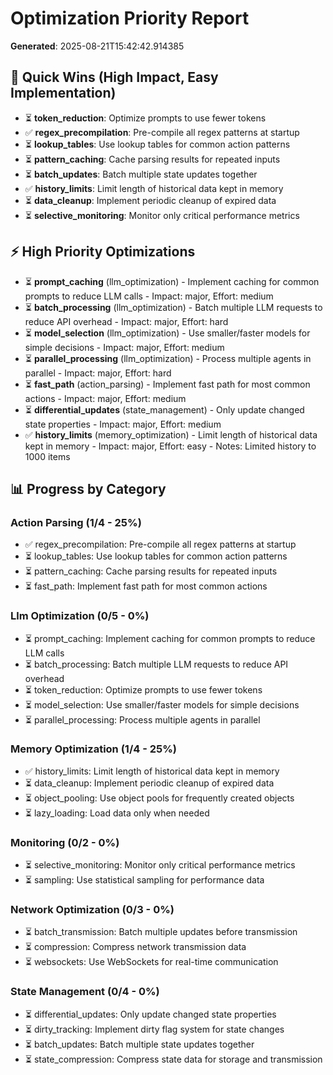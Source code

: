 # Optimization Priority Report
**Generated**: 2025-08-21T15:42:42.914385
## 🚀 Quick Wins (High Impact, Easy Implementation)
- ⏳ **token_reduction**: Optimize prompts to use fewer tokens
- ✅ **regex_precompilation**: Pre-compile all regex patterns at startup
- ⏳ **lookup_tables**: Use lookup tables for common action patterns
- ⏳ **pattern_caching**: Cache parsing results for repeated inputs
- ⏳ **batch_updates**: Batch multiple state updates together
- ✅ **history_limits**: Limit length of historical data kept in memory
- ⏳ **data_cleanup**: Implement periodic cleanup of expired data
- ⏳ **selective_monitoring**: Monitor only critical performance metrics
## ⚡ High Priority Optimizations
- ⏳ **prompt_caching** (llm_optimization)  - Implement caching for common prompts to reduce LLM calls  - Impact: major, Effort: medium
- ⏳ **batch_processing** (llm_optimization)  - Batch multiple LLM requests to reduce API overhead  - Impact: major, Effort: hard
- ⏳ **model_selection** (llm_optimization)  - Use smaller/faster models for simple decisions  - Impact: major, Effort: medium
- ⏳ **parallel_processing** (llm_optimization)  - Process multiple agents in parallel  - Impact: major, Effort: hard
- ⏳ **fast_path** (action_parsing)  - Implement fast path for most common actions  - Impact: major, Effort: medium
- ⏳ **differential_updates** (state_management)  - Only update changed state properties  - Impact: major, Effort: medium
- ✅ **history_limits** (memory_optimization)  - Limit length of historical data kept in memory  - Impact: major, Effort: easy  - Notes: Limited history to 1000 items
## 📊 Progress by Category
### Action Parsing (1/4 - 25%)
- ✅ regex_precompilation: Pre-compile all regex patterns at startup
- ⏳ lookup_tables: Use lookup tables for common action patterns
- ⏳ pattern_caching: Cache parsing results for repeated inputs
- ⏳ fast_path: Implement fast path for most common actions
### Llm Optimization (0/5 - 0%)
- ⏳ prompt_caching: Implement caching for common prompts to reduce LLM calls
- ⏳ batch_processing: Batch multiple LLM requests to reduce API overhead
- ⏳ token_reduction: Optimize prompts to use fewer tokens
- ⏳ model_selection: Use smaller/faster models for simple decisions
- ⏳ parallel_processing: Process multiple agents in parallel
### Memory Optimization (1/4 - 25%)
- ✅ history_limits: Limit length of historical data kept in memory
- ⏳ data_cleanup: Implement periodic cleanup of expired data
- ⏳ object_pooling: Use object pools for frequently created objects
- ⏳ lazy_loading: Load data only when needed
### Monitoring (0/2 - 0%)
- ⏳ selective_monitoring: Monitor only critical performance metrics
- ⏳ sampling: Use statistical sampling for performance data
### Network Optimization (0/3 - 0%)
- ⏳ batch_transmission: Batch multiple updates before transmission
- ⏳ compression: Compress network transmission data
- ⏳ websockets: Use WebSockets for real-time communication
### State Management (0/4 - 0%)
- ⏳ differential_updates: Only update changed state properties
- ⏳ dirty_tracking: Implement dirty flag system for state changes
- ⏳ batch_updates: Batch multiple state updates together
- ⏳ state_compression: Compress state data for storage and transmission
